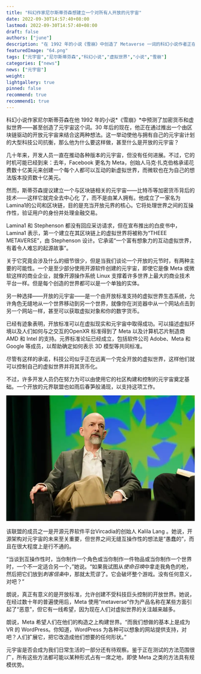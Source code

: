 ```yaml
---
title: "科幻作家尼尔斯蒂芬森想建立一个对所有人开放的元宇宙"
date: 2022-09-30T14:57:40+08:00
lastmod: 2022-09-30T14:57:40+08:00
draft: false
authors: ["june"]
description: "在 1992 年的小说《雪崩》中创造了 Metaverse 一词的科幻小说作者正在与 Meta 和微软正面交锋，以创建一个用于创建虚拟世界的开源平台。"
featuredImage: "64.png"
tags: ["元宇宙","尼尔斯蒂芬森","科幻小说","虚拟世界","小说","雪崩"]
categories: ["news"]
news: ["元宇宙"]
weight: 
lightgallery: true
pinned: false
recommend: true
recommend1: true
---
```




科幻小说作家尼尔斯蒂芬森在他 1992 年的小说*《雪崩》*中预测了加密货币和虚拟世界——甚至创造了元宇宙这个词。30 年后的现在，他正在通过推出一个由区块链驱动的开放元宇宙来结合这两种想法。这一举动使他与拥有自己的元宇宙计划的大型科技公司抗衡，那么他为什么要这样做，甚至什么是开放的元宇宙？

几十年来，开发人员一直在推动各种版本的元宇宙，但没有任何进展。不过，它的时机可能已经到来：去年，Facebook 更名为 Meta，创始人马克·扎克伯格承诺花费数十亿美元来创建一个每个人都可以互动的新虚拟世界，而微软也在为自己的想法版本投资数十亿美元。

然而，斯蒂芬森提议建立一个与区块链相关的元宇宙——比特币等加密货币背后的技术——这样它就完全去中心化 了，而不是由某人拥有。他成立了一家名为Lamina1的公司和区块链，目的是充当开放元界的核心。它将处理世界之间的互操作性，验证用户的身份并处理金融交易。

Lamina1 和 Stephenson 都没有回应采访请求，但在宣布推出的白皮书中，Lamina1 表示，第一个建立在其区块链上的虚拟世界将被称为“THEEE METAVERSE”，由 Stephenson 设计。它承诺“一个富有想象力的互动虚拟世界，有着令人难忘的起源故事”。

关于它究竟会涉及什么的细节很少，但是当我们谈论一个开放的元节时，有两种主要的可能性。一个是至少部分使用开源软件创建的元宇宙，即使它是像 Meta 或微软这样的商业企业，就像开源操作系统 Linux 支撑着许多世界上最大的商业技术平台一样。但是每个创造的世界都可以是一个单独的实体。

另一种选择——开放的元宇宙——是一个由开放标准支持的虚拟世界生态系统，允许角色无缝地从一个世界移动到另一个世界，就像你在浏览器中从一个网站点击到另一个网站一样，甚至可以获取虚拟对象和你的数字货币。

已经有迹象表明，开放标准可以在虚拟现实和元宇宙中取得成功。可以描述虚拟环境以及人们如何与之交互的OpenXR 标准得到了 Meta 以及计算机芯片制造商 AMD 和 Intel 的支持。元界标准论坛已经成立，包括软件公司 Adobe、Meta 和 Google 等成员，以帮助确定如何表示 3D 模型等共同标准。

尽管有这样的承诺，科技公司似乎正在远离一个完全开放的虚拟世界，这样他们就可以控制自己的虚拟世界并将其货币化。

不过，许多开发人员仍在努力为可以由使用它的社区构建和控制的元宇宙奠定基础。一个开放的元界联盟也如雨后春笋般涌现，以支持这项工作。

![作者尼尔·斯蒂芬森在 2022 年 SXSW 会议和音乐节的舞台上](63.png)



该联盟的成员之一是开源元界软件平台Vircadia的创始人 Kalila Lang 。她说，开源架构对元宇宙的未来至关重要，但世界之间无缝互操作性的想法是“愚蠢的”，而且在很大程度上是行不通的。

“当谈到互操作性时，当你制作一个角色或当你制作一件物品或当你制作一个世界时，一个不一定适合另一个，”她说。“如果我试图从*使命召唤*中拿走我角色的枪，然后把它们放到*刺客信条*中，那就太荒谬了。它会破坏整个游戏。没有任何意义，对吧？”

朗说，真正有意义的是开放标准，允许创建不受科技巨头控制的开放世界。她说，在经过数十年的普遍使用后，Meta 使用“metaverse”作为产品名称在某些方面引起了“恶意”，但它有一线希望，因为现在人们对虚拟世界的关注越来越多。

朗说，Meta 希望人们在他们的构造之上构建世界。“而我们想做的基本上是成为 VR 的 WordPress。你知道，WordPress 为各种可以想象的网站提供支持，对吧？人们扩展它，把它改造成他们想要的任何形状。”

元宇宙是否会成为我们日常生活的一部分还有待观察。鉴于正在测试的方法范围很广，所有这些方法都可能以某种形式占有一席之地，即使 Meta 之类的方法具有规模优势。